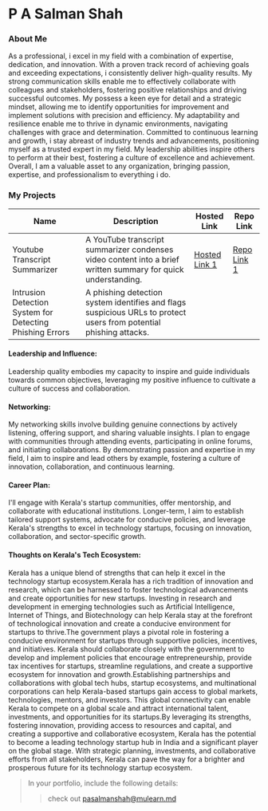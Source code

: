 # P A Salman Shah 

### About Me

As a professional, i excel in my field with a combination of expertise, dedication, and innovation. With a proven track record of achieving goals and exceeding expectations, i consistently deliver high-quality results. My strong communication skills enable me to effectively collaborate with colleagues and stakeholders, fostering positive relationships and driving successful outcomes. My possess a keen eye for detail and a strategic mindset, allowing me to identify opportunities for improvement and implement solutions with precision and efficiency. My adaptability and resilience enable me to thrive in dynamic environments, navigating challenges with grace and determination. Committed to continuous learning and growth, i stay abreast of industry trends and advancements, positioning myself as a trusted expert in my field. My leadership abilities inspire others to perform at their best, fostering a culture of excellence and achievement. Overall, I am a valuable asset to any organization, bringing passion, expertise, and professionalism to everything i do.


### My Projects

| Name                | Description                                                               | Hosted Link                              | Repo Link                                                      |
|---------------------|---------------------------------------------------------------------------|------------------------------------------|----------------------------------------------------------------|
| Youtube Transcript Summarizer | A YouTube transcript summarizer condenses video content into a brief written summary for quick understanding.                          | [Hosted Link 1](https://example.com)    | [Repo Link 1](https://github.com/username/project1)             |
| Intrusion Detection System for Detecting Phishing Errors| A phishing detection system identifies and flags suspicious URLs to protect users from potential phishing attacks.

#### Leadership and Influence:

Leadership quality embodies my capacity to inspire and guide individuals towards common objectives, leveraging my positive influence to cultivate a culture of success and collaboration.

#### Networking:

My networking skills involve building genuine connections by actively listening, offering support, and sharing valuable insights. I plan to engage with communities through attending events, participating in online forums, and initiating collaborations. By demonstrating passion and expertise in my field, I aim to inspire and lead others by example, fostering a culture of innovation, collaboration, and continuous learning.

#### Career Plan:
I'll engage with Kerala's startup communities, offer mentorship, and collaborate with educational institutions. Longer-term, I aim to establish tailored support systems, advocate for conducive policies, and leverage Kerala's strengths to excel in technology startups, focusing on innovation, collaboration, and sector-specific growth.

#### Thoughts on Kerala's Tech Ecosystem:

Kerala has a unique blend of strengths that can help it excel in the technology startup ecosystem.Kerala has a rich tradition of innovation and research, which can be harnessed to foster technological advancements and create opportunities for new startups. Investing in research and development in emerging technologies such as Artificial Intelligence, Internet of Things, and Biotechnology can help Kerala stay at the forefront of technological innovation and create a conducive environment for startups to thrive.The government plays a pivotal role in fostering a conducive environment for startups through supportive policies, incentives, and initiatives. Kerala should collaborate closely with the government to develop and implement policies that encourage entrepreneurship, provide tax incentives for startups, streamline regulations, and create a supportive ecosystem for innovation and growth.Establishing partnerships and collaborations with global tech hubs, startup ecosystems, and multinational corporations can help Kerala-based startups gain access to global markets, technologies, mentors, and investors. This global connectivity can enable Kerala to compete on a global scale and attract international talent, investments, and opportunities for its startups.By leveraging its strengths, fostering innovation, providing access to resources and capital, and creating a supportive and collaborative ecosystem, Kerala has the potential to become a leading technology startup hub in India and a significant player on the global stage. With strategic planning, investments, and collaborative efforts from all stakeholders, Kerala can pave the way for a brighter and prosperous future for its technology startup ecosystem.





> In your portfolio, include the following details:
>> check out [pasalmanshah@mulearn.md](./profiles/pasalmanshah@mulearn.md)
